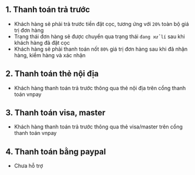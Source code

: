 ## 1. Thanh toán trả trước
- Khách hàng sẽ phải trả trước tiền đặt cọc, tương ứng với `20%` toàn bộ giá trị đơn hàng
- Trạng thái đơn hàng sẽ được chuyển qua trạng thái `đang xử lí` sau khi khách hàng đã đặt cọc
- Khách hàng sẽ phải thanh toán nốt `80%` giá trị đơn hàng sau khi đã nhận hàng, kiểm hàng và xác nhận
## 2. Thanh toán thẻ nội địa
- Khách hàng thanh toán trả trước thông qua thẻ nội địa trên cổng thanh toán vnpay
## 3. Thanh toán visa, master
- Khách hàng thanh toán trả trước thông qua thẻ visa/master trên cổng thanh toán vnpay
## 4. Thanh toán bằng paypal
- Chưa hỗ trợ
